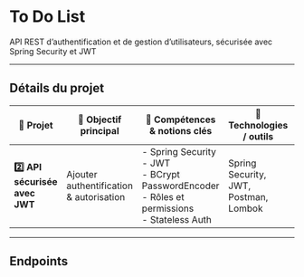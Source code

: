 # To Do List
API REST d’authentification et de gestion d’utilisateurs, sécurisée avec Spring Security et JWT

---

## Détails du projet

| 🔢 **Projet**                                    | 🧭 **Objectif principal**                               | 🧠 **Compétences & notions clés**                                                                                                                | 🧰 **Technologies / outils**                                         | 🎯 **Résultat attendu**                                                            |
| ------------------------------------------------ | ------------------------------------------------------- | ------------------------------------------------------------------------------------------------------------------------------------------------ | -------------------------------------------------------------------- | ---------------------------------------------------------------------------------- |
| **2️⃣ API sécurisée avec JWT**                   | Ajouter authentification & autorisation                 | - Spring Security<br>- JWT<br>- BCrypt PasswordEncoder<br>- Rôles et permissions<br>- Stateless Auth                                             | Spring Security, JWT, Postman, Lombok                                | Une API REST sécurisée (ex : Auth / Login / Register / Profile)                    |

---

## Endpoints
